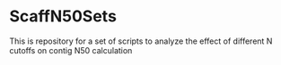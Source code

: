 # ScaffN50Sets

This is repository for a set of scripts to analyze the effect of different N cutoffs on contig N50 calculation
